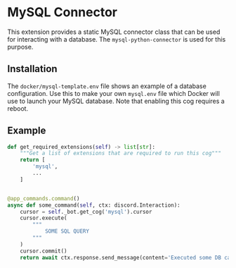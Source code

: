 # MySQL Connector

This extension provides a static MySQL connector class that can be used for interacting with a database.
The `mysql-python-connector` is used for this purpose.

## Installation

The `docker/mysql-template.env` file shows an example of a database configuration. Use this to make your own `mysql.env`
file which Docker will use to launch your MySQL database. Note that enabling this cog requires a reboot.

## Example

```python
def get_required_extensions(self) -> list[str]:
    """Get a list of extensions that are required to run this cog"""
    return [
        'mysql',
        ...
    ]


@app_commands.command()
async def some_command(self, ctx: discord.Interaction):
    cursor = self._bot.get_cog('mysql').cursor
    cursor.execute(
        """
            SOME SQL QUERY
        """
    )
    cursor.commit()
    return await ctx.response.send_message(content='Executed some DB call')
```
